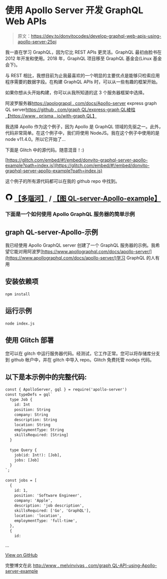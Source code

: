 # 使用 Apollo Server 开发 GraphQL Web APIs

> 原文：<https://dev.to/donvitocodes/develop-graphql-web-apis-using-apollo-server-25pj>

我一直在学习 GraphQL，因为它比 REST APIs 更灵活。GraphQL 最初由脸书在 2012 年开发和使用。2018 年，GraphQL 项目移至 GraphQL 基金会(Linux 基金会下)。

与 REST 相比，我想目前为止我最喜欢的一个明显的主要优点是能够只检索应用程序需要的数据字段。在构建 GraphQL APIs 时，可以从一些有趣的框架开始。

如果你想从头开始构建，你可以从我所知道的这 3 个服务器框架中选择。

阿波罗服务器[https://apolograpql . com/docs/Apollo-server](https://apollographql.com/docs/apollo-server)
express graph QL server[https://github . com/graph QL/express-graph QL](https://github.com/graphql/express-graphql)[棱柱【https://www . prisma . io/with-graph QL】](https://www.prisma.io/with-graphql)

我选择 Apollo 作为这个例子，因为 Apollo 是 GraphQL 领域的先驱之一。此外，代码非常简单。在这个例子中，我们将使用 NodeJS。我在这个例子中使用的是 node v11.4.0。所以它开始了...

下面是 Glitch 中的源代码。随意混音！:)

[https://glitch.com/embed/#!/embed/donvito-graphql-server-apollo-example?path=index.js](https://glitch.com/embed/#!/embed/donvito-graphql-server-apollo-example?path=index.js)

这个例子的所有源代码都可以在我的 github repo 中找到。

## ![GitHub logo](img/75095a8afc1e0f207cda715962e75c8d.png) [【多瑙河】](https://github.com/donvito) / [【图 QL-server-Apollo-example】](https://github.com/donvito/graphql-server-apollo-example)

### 下面是一个如何使用 Apollo GraphQL 服务器的简单示例

<article class="markdown-body entry-content container-lg" itemprop="text">

# graph QL-server-Apollo-示例

我已经使用 Apollo GraphQL server 创建了一个 GraphQL 服务器的示例。我希望它能对用阿波罗[https://www.apollographql.com/docs/apollo-server/](https://www.apollographql.com/docs/apollo-server/)学习 GraphQL 的人有用

## 安装依赖项

```
npm install 
```

## 运行示例

```
node index.js 
```

## 使用 Glitch 部署

您可以在 glitch 中运行服务器代码。经测试，它工作正常。您可以将存储库分支到 github 帐户中，并在 glitch 中导入 repo。Glitch 免费托管 nodejs 代码。

## 以下是本示例中的完整代码:

```
const { ApolloServer, gql } = require('apollo-server')
const typeDefs = gql`
  type Job {
    id: Int
    position: String
    company: String
    description: String
    location: String
    employmentType: String
    skillsRequired: [String]
  }

  type Query {
    job(id: Int!): [Job],
    jobs: [Job]
  }
`;

const jobs = [
  {
    id: 1,
    position: 'Software Engineer',
    company: 'Apple',
    description: 'job description',
    skillsRequired: ['Go', 'GraphQL'],
    location: 'location',
    employmentType: 'full-time',
  },
  {
    id:
```

…</article>

[View on GitHub](https://github.com/donvito/graphql-server-apollo-example)

完整博文在此
[http://www . melvinvivas . com/graph QL-API-using-Apollo-server-example](http://www.melvinvivas.com/graphql-api-using-apollo-server-example)